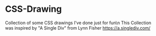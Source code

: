 # CSS-Drawing
Collection of some CSS drawings I've done just for fun\n
This Collection was inspired by "A Single Div" from Lynn Fisher https://a.singlediv.com/
